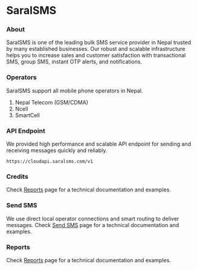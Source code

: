# SaralSMS

### About
SaralSMS is one of the leading bulk SMS service provider in Nepal trusted by many established businesses. Our robust and scalable infrastructure helps you to increase sales and customer satisfaction with transactional SMS, group SMS, instant OTP alerts, and notifications.

### Operators
SaralSMS support all mobile phone operators in Nepal.
1. Nepal Telecom (GSM/CDMA)
1. Ncell
1. SmartCell

### API Endpoint
We provided high performance and scalable API endpoint for sending and receiving messages quickly and reliably.
```text
https://cloudapi.saralsms.com/v1
```

### Credits
Check [Reports] page for a technical documentation and examples.

### Send SMS
We use direct local operator connections and smart routing to deliver messages.
Check [Send SMS] page for a technical documentation and examples.

### Reports
Check [Reports] page for a technical documentation and examples.

[Credits]: /credit
[Send SMS]: /send
[Reports]: /report
